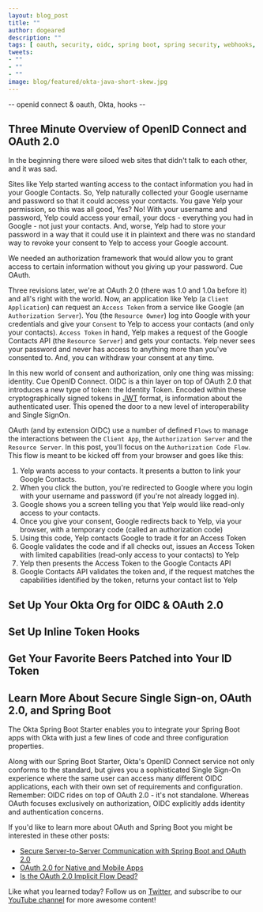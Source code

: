 ```yaml
---
layout: blog_post
title: ""
author: dogeared
description: ""
tags: [ oauth, security, oidc, spring boot, spring security, webhooks, hooks ]
tweets:
- ""
- ""
- ""
image: blog/featured/okta-java-short-skew.jpg
---
```


-- openid connect & oauth, Okta, hooks --

## Three Minute Overview of OpenID Connect and OAuth 2.0

In the beginning there were siloed web sites that didn't talk to each other, and it was sad.

Sites like Yelp started wanting access to the contact information you had in your Google Contacts. So, Yelp naturally collected your Google username and password so that it could access your contacts. You gave Yelp your permission, so this was all good, Yes? No! With your username and password, Yelp could access your email, your docs - everything you had in Google - not just your contacts. And, worse, Yelp had to store your password in a way that it could use it in plaintext and there was no standard way to revoke your consent to Yelp to access your Google account.

We needed an authorization framework that would allow you to grant access to certain information without you giving up your password. Cue OAuth.

Three revisions later, we're at OAuth 2.0 (there was 1.0 and 1.0a before it) and all's right with the world. Now, an application like Yelp (a `Client Application`) can request an `Access Token` from a service like Google (an `Authorization Server`). You (the `Resource Owner`) log into Google with your credentials and give your `Consent` to Yelp to access your contacts (and only your contacts). `Access Token` in hand, Yelp makes a request of the Google Contacts API (the `Resource Server`) and gets your contacts. Yelp never sees your password and never has access to anything more than you've consented to. And, you can withdraw your consent at any time.

In this new world of consent and authorization, only one thing was missing: identity. Cue OpenID Connect. OIDC is a thin layer on top of OAuth 2.0 that introduces a new type of token: the Identity Token. Encoded within these cryptographically signed tokens in [JWT](https://developer.okta.com/docs/api/resources/oidc#access-token) format, is information about the authenticated user. This opened the door to a new level of interoperability and Single SignOn.

OAuth (and by extension OIDC) use a number of defined `Flows` to manage the interactions between the `Client App`, the `Authorization Server` and the `Resource Server`. In this post, you'll focus on the `Authorization Code Flow`. This flow is meant to be kicked off from your browser and goes like this:

1. Yelp wants access to your contacts. It presents a button to link your Google Contacts.
2. When you click the button, you're redirected to Google where you login with your username and password (if you're not already logged in).
3. Google shows you a screen telling you that Yelp would like read-only access to your contacts.
4. Once you give your consent, Google redirects back to Yelp, via your browser, with a temporary code (called an authorization code)
5. Using this code, Yelp contacts Google to trade it for an Access Token
6. Google validates the code and if all checks out, issues an Access Token with limited capabilities (read-only access to your contacts) to Yelp
7. Yelp then presents the Access Token to the Google Contacts API
8. Google Contacts API validates the token and, if the request matches the capabilities identified by the token, returns your contact list to Yelp

## Set Up Your Okta Org for OIDC & OAuth 2.0

## Set Up Inline Token Hooks

## Get Your Favorite Beers Patched into Your ID Token

## Learn More About Secure Single Sign-on, OAuth 2.0, and Spring Boot

The Okta Spring Boot Starter enables you to integrate your Spring Boot apps with Okta with just a few lines of code and three configuration properties.

Along with our Spring Boot Starter, Okta's OpenID Connect service not only conforms to the standard, but gives you a sophisticated Single Sign-On experience where the same user can access many different OIDC applications, each with their own set of requirements and configuration. Remember: OIDC rides on top of OAuth 2.0 - it's not standalone. Whereas OAuth focuses exclusively on authorization, OIDC explicitly adds identity and authentication concerns.

If you'd like to learn more about OAuth and Spring Boot you might be interested in these other posts:

* [Secure Server-to-Server Communication with Spring Boot and OAuth 2.0](https://developer.okta.com/blog/2018/04/02/client-creds-with-spring-boot)
* [OAuth 2.0 for Native and Mobile Apps ](https://developer.okta.com/blog/2018/12/13/oauth-2-for-native-and-mobile-apps)
* [Is the OAuth 2.0 Implicit Flow Dead?](https://developer.okta.com/blog/2019/05/01/is-the-oauth-implicit-flow-dead)


Like what you learned today? Follow us on [Twitter](https://twitter.com/oktadev), and subscribe to our [YouTube channel](https://www.youtube.com/channel/UC5AMiWqFVFxF1q9Ya1FuZ_Q) for more awesome content!